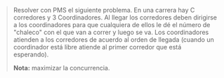 >Resolver con PMS el siguiente problema. En una carrera hay C corredores y 3 Coordinadores. Al llegar los corredores deben dirigirse a los coordinadores para que cualquiera de ellos le dé el número de "chaleco" con el que van a correr y luego se va. Los coordinadores atienden a los corredores de acuerdo al orden de llegada (cuando un coordinador está libre atiende al primer corredor que está esperando).
>
>**Nota:** maximizar la concurrencia.